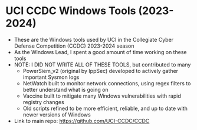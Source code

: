 # UCI CCDC Windows Tools (2023-2024)
- These are the Windows tools used by UCI in the Collegiate Cyber Defense Competition (CCDC) 2023-2024 season
- As the Windows Lead, I spent a good amount of time working on these tools
- NOTE: I DID NOT WRITE ALL OF THESE TOOLS, but contributed to many
    - PowerSiem_v2 (original by IppSec) developed to actively gather important Sysmon logs
    - NetWatch built to monitor network connections, using regex filters to better understand what is going on
    - Vaccine built to mitigate many Windows vulnerabilities with rapid registry changes
    - Old scripts refined to be more efficient, reliable, and up to date with newer versions of Windows
- Link to main repo: https://github.com/UCI-CCDC/CCDC